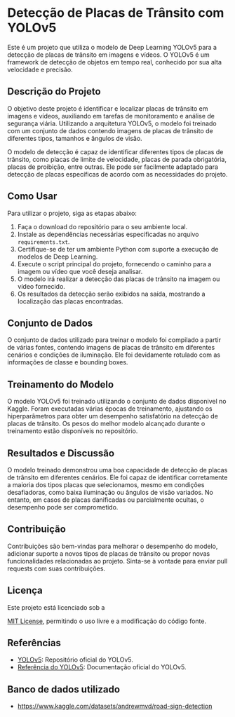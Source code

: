 # Detecção de Placas de Trânsito com YOLOv5

Este é um projeto que utiliza o modelo de Deep Learning YOLOv5 para a detecção de placas de trânsito em imagens e vídeos. O YOLOv5 é um framework de detecção de objetos em tempo real, conhecido por sua alta velocidade e precisão.

## Descrição do Projeto

O objetivo deste projeto é identificar e localizar placas de trânsito em imagens e vídeos, auxiliando em tarefas de monitoramento e análise de segurança viária. Utilizando a arquitetura YOLOv5, o modelo foi treinado com um conjunto de dados contendo imagens de placas de trânsito de diferentes tipos, tamanhos e ângulos de visão.

O modelo de detecção é capaz de identificar diferentes tipos de placas de trânsito, como placas de limite de velocidade, placas de parada obrigatória, placas de proibição, entre outras. Ele pode ser facilmente adaptado para detecção de placas específicas de acordo com as necessidades do projeto.

## Como Usar

Para utilizar o projeto, siga as etapas abaixo:

1. Faça o download do repositório para o seu ambiente local.
2. Instale as dependências necessárias especificadas no arquivo `requirements.txt`.
3. Certifique-se de ter um ambiente Python com suporte a execução de modelos de Deep Learning.
4. Execute o script principal do projeto, fornecendo o caminho para a imagem ou vídeo que você deseja analisar.
5. O modelo irá realizar a detecção das placas de trânsito na imagem ou vídeo fornecido.
6. Os resultados da detecção serão exibidos na saída, mostrando a localização das placas encontradas.

## Conjunto de Dados

O conjunto de dados utilizado para treinar o modelo foi compilado a partir de várias fontes, contendo imagens de placas de trânsito em diferentes cenários e condições de iluminação. Ele foi devidamente rotulado com as informações de classe e bounding boxes.

## Treinamento do Modelo

O modelo YOLOv5 foi treinado utilizando o conjunto de dados disponivel no Kaggle. Foram executadas várias épocas de treinamento, ajustando os hiperparâmetros para obter um desempenho satisfatório na detecção de placas de trânsito. Os pesos do melhor modelo alcançado durante o treinamento estão disponíveis no repositório.

## Resultados e Discussão

O modelo treinado demonstrou uma boa capacidade de detecção de placas de trânsito em diferentes cenários. Ele foi capaz de identificar corretamente a maioria dos tipos placas que selecionamos, mesmo em condições desafiadoras, como baixa iluminação ou ângulos de visão variados. No entanto, em casos de placas danificadas ou parcialmente ocultas, o desempenho pode ser comprometido.

## Contribuição

Contribuições são bem-vindas para melhorar o desempenho do modelo, adicionar suporte a novos tipos de placas de trânsito ou propor novas funcionalidades relacionadas ao projeto. Sinta-se à vontade para enviar pull requests com suas contribuições.

## Licença

Este projeto está licenciado sob a

 [MIT License](LICENSE), permitindo o uso livre e a modificação do código fonte.

## Referências

- [YOLOv5](https://github.com/ultralytics/yolov5): Repositório oficial do YOLOv5.
- [Referência do YOLOv5](https://docs.ultralytics.com/yolov5/): Documentação oficial do YOLOv5.


## Banco de dados utilizado

- https://www.kaggle.com/datasets/andrewmvd/road-sign-detection
